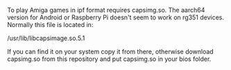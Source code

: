To play Amiga games in ipf format requires capsimg.so. The aarch64 version for Android or Raspberry Pi doesn't seem to work on rg351 devices. Normally this file is located in:

/usr/lib/libcapsimage.so.5.1

If you can find it on your system copy it from there, otherwise download capsimg.so from this repository and put capsimg.so in your bios folder.
